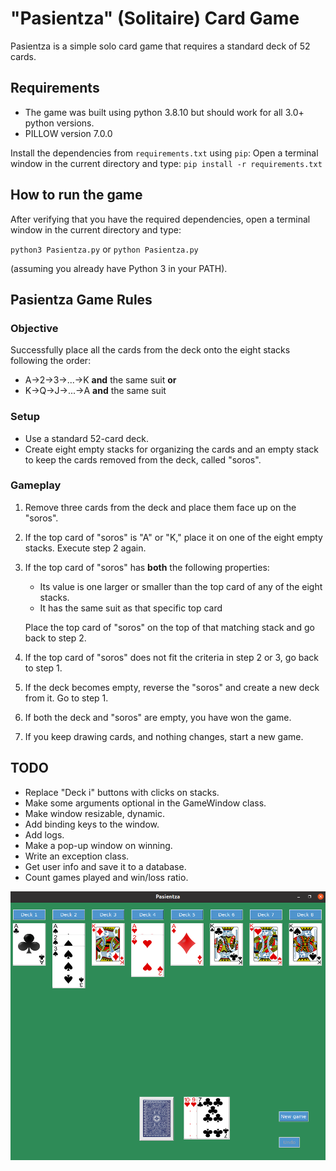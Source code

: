 # "Pasientza" (Solitaire) Card Game
Pasientza is a simple solo card game that requires a standard deck of 52 cards.

## Requirements
- The game was built using python 3.8.10 but should work for all 3.0+ python versions.
- PILLOW version 7.0.0

Install the dependencies from `requirements.txt` using `pip`:
Open a terminal window in the current directory and type:
`pip install -r requirements.txt` 

## How to run the game
After verifying that you have the required dependencies, open a terminal window in the current directory and type:

`python3 Pasientza.py` or `python Pasientza.py` 

(assuming you already have Python 3 in your PATH).

## Pasientza Game Rules

### Objective
Successfully place all the cards from the deck onto the eight stacks following the order:
- A->2->3->...->K **and** the same suit **or**
- K->Q->J->...->A **and** the same suit

### Setup
- Use a standard 52-card deck.
- Create eight empty stacks for organizing the cards and an empty stack to keep the cards removed from the deck, called "soros".

### Gameplay
1. Remove three cards from the deck and place them face up on the "soros".
2. If the top card of "soros" is "A" or "K," place it on one of the eight empty stacks. Execute step 2 again.
3. If the top card of "soros" has **both** the following properties:
   -  Its value is one larger or smaller than the top card of any of the eight stacks.
   -  It has the same suit as that specific top card
  
    Place the top card of "soros" on the top of that matching stack and go back to step 2.
4. If the top card of "soros" does not fit the criteria in step 2 or 3, go back to step 1.
5. If the deck becomes empty, reverse the "soros" and create a new deck from it. Go to step 1.
6. If both the deck and "soros" are empty, you have won the game.
7. If you keep drawing cards, and nothing changes, start a new game.

## TODO
- Replace "Deck i" buttons with clicks on stacks.
- Make some arguments optional in the GameWindow class.
- Make window resizable, dynamic.
- Add binding keys to the window.
- Add logs.
- Make a pop-up window on winning.
- Write an exception class.
- Get user info and save it to a database.
- Count games played and win/loss ratio.

![alt text](imgs/manual_imgs/example2c.png)